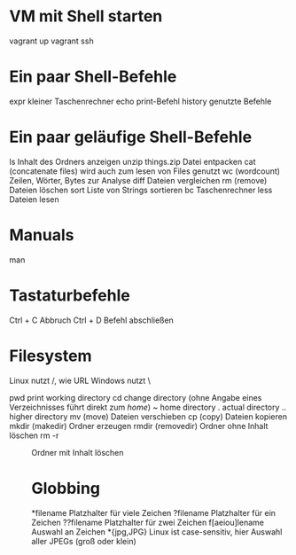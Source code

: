 # VM mit Shell starten
vagrant up
vagrant ssh

# Ein paar Shell-Befehle
expr		kleiner Taschenrechner
echo		print-Befehl
history	 	genutzte Befehle

# Ein paar geläufige Shell-Befehle
ls                              Inhalt des Ordners anzeigen
unzip things.zip                Datei entpacken
cat     (concatenate files)     wird auch zum lesen von Files genutzt
wc      (wordcount)             Zeilen, Wörter, Bytes zur Analyse
diff                            Dateien vergleichen
rm      (remove)                Dateien löschen
sort                            Liste von Strings sortieren
bc                              Taschenrechner
less                            Dateien lesen



# Manuals
man <Befehl>

# Tastaturbefehle
Ctrl + C    Abbruch
Ctrl + D    Befehl abschließen

# Filesystem
Linux nutzt /, wie URL
Windows nutzt \

pwd     print working directory
cd      change directory (ohne Angabe eines Verzeichnisses führt direkt zum *home*)
~       home directory
.       actual directory
..      higher directory
mv      (move)                  Dateien verschieben
cp      (copy)                  Dateien kopieren
mkdir   (makedir)               Ordner erzeugen
rmdir   (removedir)             Ordner ohne Inhalt löschen
rm -r <dir>                     Ordner mit Inhalt löschen

# Globbing
*filename       Platzhalter für viele Zeichen
?filename       Platzhalter für ein Zeichen
??filename      Platzhalter für zwei Zeichen
f[aeiou]lename  Auswahl an Zeichen
*{jpg,JPG}      Linux ist case-sensitiv, hier Auswahl aller JPEGs (groß oder klein)
